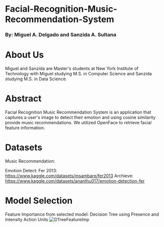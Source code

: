 # Facial-Recognition-Music-Recommendation-System
### By: Miguel A. Delgado and Sanzida A. Sultana

# About Us
Miguel and Sanzida are Master's students at New York Institute of Technology with Miguel studying M.S. in Computer Science and Sanzida studying M.S. in Data Science.

# Abstract
Facial Recognition Music Recommendation System is an application that captures a user's image to detect their emotion and using cosine similarity provide music recommendations. We utilized OpenFace to retrieve facial feature information. 

# Datasets
Music Recommendation:

Emotion Detect:
Fer 2013: https://www.kaggle.com/datasets/msambare/fer2013
Archieve: https://www.kaggle.com/datasets/ananthu017/emotion-detection-fer

# Model Selection








Feature Importance from selected model: Decision Tree using Presence and Intensity Action Units
![DTreeFeatureImp](https://github.com/mikeydelgado/Facial-Recognition-Music-Recommendation-System/assets/42010367/e9ca7073-b49a-437b-9f92-7f3be4fb45c6)
